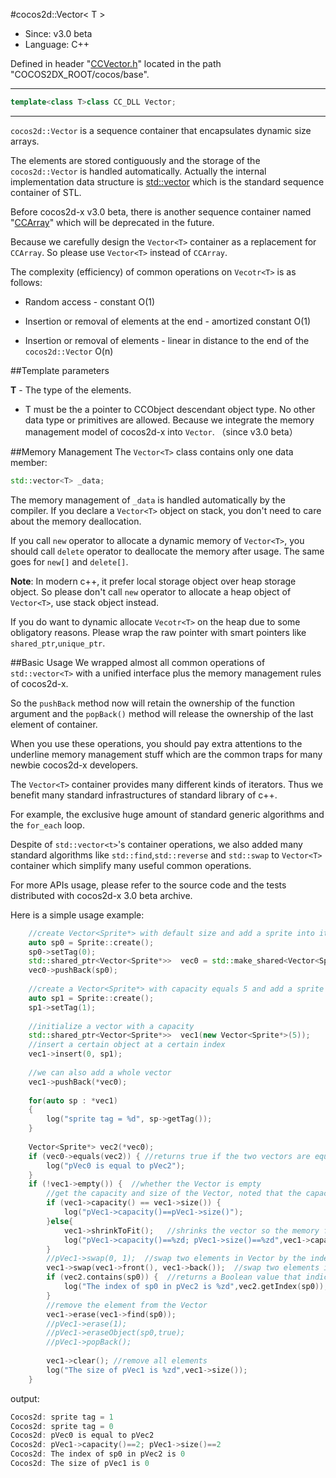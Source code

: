 #cocos2d::Vector< T >

- Since: v3.0 beta
- Language: C++

Defined in header "[CCVector.h](https://github.com/cocos2d/cocos2d-x/blob/develop/cocos/base/CCVector.h)" located in the path "COCOS2DX_ROOT/cocos/base".

---

```cpp
template<class T>class CC_DLL Vector;
```

---

`cocos2d::Vector` is a sequence container that encapsulates dynamic size arrays.

The elements are stored contiguously and the storage of the `cocos2d::Vector` is handled automatically. Actually the internal implementation data structure is [std::vector<T>](http://en.cppreference.com/w/cpp/container/vector) which is the standard sequence container of STL.

Before cocos2d-x v3.0 beta, there is another sequence container named "[CCArray](https://github.com/cocos2d/cocos2d-x/blob/develop/cocos/base/CCArray.h)" which will be deprecated in the future.

Because we carefully design the `Vector<T>` container as a replacement for `CCArray`. So please use `Vector<T>` instead of `CCArray`.

The complexity (efficiency) of common operations on `Vecotr<T>` is as follows:

- Random access - constant O(1)

- Insertion or removal of elements at the end - amortized constant O(1)

- Insertion or removal of elements - linear in distance to the end of the `cocos2d::Vector` O(n)


##Template parameters

**T** - The type of the elements.

- T must be the a pointer to CCObject descendant object type. No other data type or primitives are allowed. Because we integrate the memory management model of cocos2d-x into `Vector`. （since v3.0 beta）

##Memory Management
The `Vector<T>` class contains only one data member:

```cpp
std::vector<T> _data;
```

The memory management of `_data` is handled automatically by the compiler. If you declare a `Vector<T>` object on stack, you don't need to care about the memory deallocation.

If you call `new` operator to allocate a dynamic memory of `Vector<T>`, you should call `delete` operator to deallocate the memory after usage. The same goes for `new[]` and `delete[]`.

**Note**: In modern c++, it prefer local storage object over heap storage object. So please don't call `new` operator to allocate a heap object of `Vector<T>`, use stack object instead.

If you do want to dynamic allocate `Vecotr<T>` on the heap due to some obligatory reasons. Please wrap the raw pointer with smart pointers like `shared_ptr`,`unique_ptr`.


##Basic Usage
We wrapped almost all common operations of `std::vector<T>` with a unified interface plus the memory management rules of cocos2d-x.

So the `pushBack` method now will retain the ownership of the function argument and the `popBack()` method will release the ownership of the last element of container.

When you use these operations, you should pay extra attentions to the underline memory management stuff which are the common traps for many newbie cocos2d-x developers.

The `Vector<T>` container provides many different kinds of iterators. Thus we benefit many standard infrastructures of standard library of c++.

For example, the exclusive huge amount of standard generic algorithms and the `for_each` loop.

Despite of `std::vector<t>`'s container operations, we also added many standard algorithms like `std::find`,`std::reverse` and `std::swap` to `Vector<T>` container which simplify many useful
common operations.

For more APIs usage, please refer to the source code and the tests distributed with cocos2d-x 3.0 beta archive.

Here is a simple usage example:

```cpp
    //create Vector<Sprite*> with default size and add a sprite into it
    auto sp0 = Sprite::create();
    sp0->setTag(0);
    std::shared_ptr<Vector<Sprite*>>  vec0 = std::make_shared<Vector<Sprite*>>();  //default constructor
    vec0->pushBack(sp0);
    
    //create a Vector<Sprite*> with capacity equals 5 and add a sprite into it
    auto sp1 = Sprite::create();
    sp1->setTag(1);
    
    //initialize a vector with a capacity
    std::shared_ptr<Vector<Sprite*>>  vec1(new Vector<Sprite*>(5));
    //insert a certain object at a certain index
    vec1->insert(0, sp1);
    
    //we can also add a whole vector
    vec1->pushBack(*vec0);
    
    for(auto sp : *vec1)
    {
        log("sprite tag = %d", sp->getTag());
    }
    
    Vector<Sprite*> vec2(*vec0);
    if (vec0->equals(vec2)) { //returns true if the two vectors are equal
        log("pVec0 is equal to pVec2");
    }
    if (!vec1->empty()) {  //whether the Vector is empty
        //get the capacity and size of the Vector, noted that the capacity is not necessarily equal to the vector size.
        if (vec1->capacity() == vec1->size()) {
            log("pVec1->capacity()==pVec1->size()");
        }else{
            vec1->shrinkToFit();   //shrinks the vector so the memory footprint corresponds with the number of items
            log("pVec1->capacity()==%zd; pVec1->size()==%zd",vec1->capacity(),vec1->size());
        }
        //pVec1->swap(0, 1);  //swap two elements in Vector by the index
        vec1->swap(vec1->front(), vec1->back());  //swap two elements in Vector by the value
        if (vec2.contains(sp0)) {  //returns a Boolean value that indicates whether object is present in vector
            log("The index of sp0 in pVec2 is %zd",vec2.getIndex(sp0));
        }
        //remove the element from the Vector
        vec1->erase(vec1->find(sp0));
        //pVec1->erase(1);
        //pVec1->eraseObject(sp0,true);
        //pVec1->popBack();
        
        vec1->clear(); //remove all elements
        log("The size of pVec1 is %zd",vec1->size());
    }
```

output:

```cpp
Cocos2d: sprite tag = 1
Cocos2d: sprite tag = 0
Cocos2d: pVec0 is equal to pVec2
Cocos2d: pVec1->capacity()==2; pVec1->size()==2
Cocos2d: The index of sp0 in pVec2 is 0
Cocos2d: The size of pVec1 is 0
```
